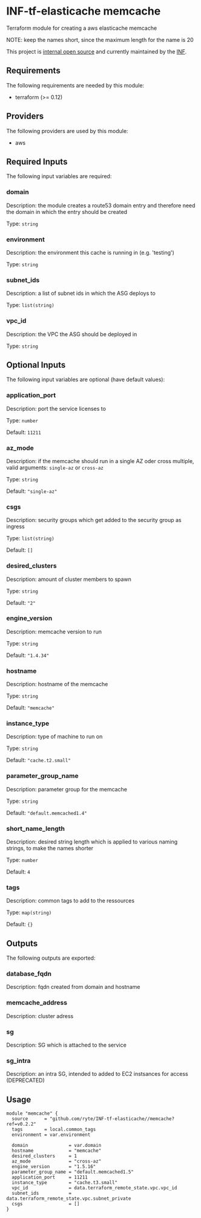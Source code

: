# INF-tf-elasticache memcache

Terraform module for creating a aws elasticache memcache

NOTE: keep the names short, since the maximum length for the name is 20

This project is [internal open source](https://en.wikipedia.org/wiki/Inner_source)
and currently maintained by the [INF](https://github.com/orgs/ryte/teams/inf).

<!-- BEGINNING OF PRE-COMMIT-TERRAFORM DOCS HOOK -->
## Requirements

The following requirements are needed by this module:

- terraform (>= 0.12)

## Providers

The following providers are used by this module:

- aws

## Required Inputs

The following input variables are required:

### domain

Description: the module creates a route53 domain entry and therefore need the domain in which the entry should be created

Type: `string`

### environment

Description: the environment this cache is running in (e.g. 'testing')

Type: `string`

### subnet\_ids

Description: a list of subnet ids in which the ASG deploys to

Type: `list(string)`

### vpc\_id

Description: the VPC the ASG should be deployed in

Type: `string`

## Optional Inputs

The following input variables are optional (have default values):

### application\_port

Description: port the service licenses to

Type: `number`

Default: `11211`

### az\_mode

Description: if the memcache should run in a single AZ oder cross multiple, valid arguments: `single-az` or `cross-az`

Type: `string`

Default: `"single-az"`

### csgs

Description: security groups which get added to the security group as ingress

Type: `list(string)`

Default: `[]`

### desired\_clusters

Description: amount of cluster members to spawn

Type: `string`

Default: `"2"`

### engine\_version

Description: memcache version to run

Type: `string`

Default: `"1.4.34"`

### hostname

Description: hostname of the memcache

Type: `string`

Default: `"memcache"`

### instance\_type

Description: type of machine to run on

Type: `string`

Default: `"cache.t2.small"`

### parameter\_group\_name

Description: parameter group for the memcache

Type: `string`

Default: `"default.memcached1.4"`

### short\_name\_length

Description: desired string length which is applied to various naming strings, to make the names shorter

Type: `number`

Default: `4`

### tags

Description: common tags to add to the ressources

Type: `map(string)`

Default: `{}`

## Outputs

The following outputs are exported:

### database\_fqdn

Description: fqdn created from domain and hostname

### memcache\_address

Description: cluster adress

### sg

Description: SG which is attached to the service

### sg\_intra

Description: an intra SG, intended to added to EC2 instsances for access (DEPRECATED)

<!-- END OF PRE-COMMIT-TERRAFORM DOCS HOOK -->
## Usage

```hcl
module "memcache" {
  source      = "github.com/ryte/INF-tf-elasticache//memcache?ref=v0.2.2"
  tags        = local.common_tags
  environment = var.environment

  domain               = var.domain
  hostname             = "memcache"
  desired_clusters     = 1
  az_mode              = "cross-az"
  engine_version       = "1.5.16"
  parameter_group_name = "default.memcached1.5"
  application_port     = 11211
  instance_type        = "cache.t3.small"
  vpc_id               = data.terraform_remote_state.vpc.vpc_id
  subnet_ids           = data.terraform_remote_state.vpc.subnet_private
  csgs                 = []
}
```
